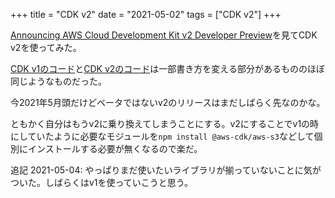 +++
title = "CDK v2"
date = "2021-05-02"
tags = ["CDK v2"]
+++

[Announcing AWS Cloud Development Kit v2 Developer Preview](https://aws.amazon.com/blogs/developer/announcing-aws-cloud-development-kit-v2-developer-preview/)を見てCDK v2を使ってみた。

[CDK v1のコード](https://github.com/suzukiken/cdkcloudfront-s3/blob/master/lib/cdkcloudfront-s3-stack.ts)と[CDK v2のコード](https://github.com/suzukiken/cdk2sample/blob/master/lib/cdk2sample-stack.ts)は一部書き方を変える部分があるもののほぼ同じようなものだった。

今2021年5月頭だけどベータではないv2のリリースはまだしばらく先なのかな。

ともかく自分はもうv2に乗り換えてしまうことにする。v2にすることでv1の時にしていたように必要なモジュールを`npm install @aws-cdk/aws-s3`などして個別にインストールする必要が無くなるので楽だ。

追記 2021-05-04: やっぱりまだ使いたいライブラリが揃っていないことに気がついた。しばらくはv1を使っていこうと思う。

